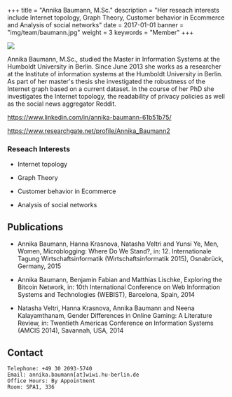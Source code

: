 +++
title = "Annika Baumann, M.Sc."
description = "Her reseach interests include Internet topology, Graph Theory, Customer behavior in Ecommerce and Analysis of social networks"
date = 2017-01-01
banner = "img/team/baumann.jpg"
weight = 3
keywords = "Member"
+++


<img align="center" src="https://www.wiwi.hu-berlin.de/de/professuren/quantitativ/wi/personen/annika-baumann/dsc_3226.jpg/image_preview">

Annika Baumann, M.Sc., studied the Master in Information Systems at the Humboldt University in Berlin. Since June 2013 she works as a researcher at the Institute of information systems at the Humboldt University in Berlin. As part of her master's thesis she investigated the robustness of the Internet graph based on a current dataset. In the course of her PhD she investigates the Internet topology, the readability of privacy policies as well as the social news aggregator Reddit.


https://www.linkedin.com/in/annika-baumann-61b51b75/

https://www.researchgate.net/profile/Annika_Baumann2


### Reseach Interests

- Internet topology

- Graph Theory

- Customer behavior in Ecommerce

- Analysis of social networks




## Publications

- Annika Baumann, Hanna Krasnova, Natasha Veltri and Yunsi Ye, Men, Women, Microblogging: Where Do We Stand?, in: 12. Internationale Tagung Wirtschaftsinformatik (Wirtschaftsinformatik 2015), Osnabrück, Germany, 2015

- Annika Baumann, Benjamin Fabian and Matthias Lischke, Exploring the Bitcoin Network, in: 10th International Conference on Web Information Systems and Technologies (WEBIST), Barcelona, Spain, 2014

- Natasha Veltri, Hanna Krasnova, Annika Baumann and Neena Kalayamthanam, Gender Differences in Online Gaming: A Literature Review, in: Twentieth Americas Conference on Information Systems (AMCIS 2014), Savannah, USA, 2014

##  Contact



	Telephone: +49 30 2093-5740
	Email: annika.baumann[at]wiwi.hu-berlin.de
	Office Hours: By Appointment
	Room: SPA1, 336

